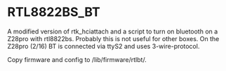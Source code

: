 # RTL8822BS_BT

A modified version of rtk_hciattach and a script to turn on bluetooth on a Z28pro with rtl8822bs. Probably this is not useful for other boxes.
On the Z28pro (2/16) BT is connected via ttyS2 and uses 3-wire-protocol.


Copy firmware and config to /lib/firmware/rtlbt/.
